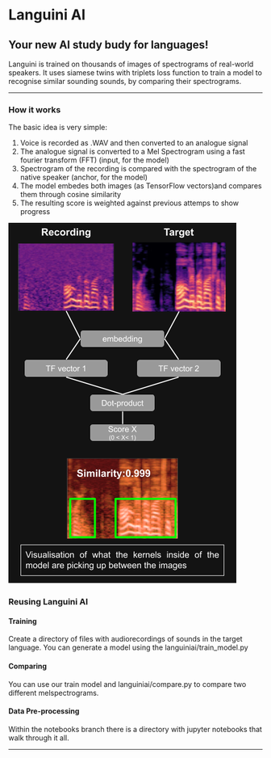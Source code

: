 #  Languini AI
## Your new AI study budy for languages!

Languini is trained on thousands of images of spectrograms of real-world speakers. It uses siamese twins with triplets loss function to train a model to recognise similar sounding sounds, by comparing their spectrograms.




***
### How it works
The basic idea is very simple: 

1. Voice is recorded as .WAV and then converted to an analogue signal
2. The analogue signal is converted to a Mel Spectrogram using a fast fourier transform (FFT) (input, for the model)
3. Spectrogram of the recording is compared with the spectrogram of the native speaker (anchor, for the model)
4. The model embedes both images (as TensorFlow vectors)and compares them through cosine similarity
5. The resulting score is weighted against previous attemps to show progress

![alt text](https://github.com/Matthias-403/Languini_AI/blob/master/GH%20diagram(3).png)

### Reusing Languini AI
#### Training 
Create a directory of files with audiorecordings of sounds in the target language. You can generate a model using the languiniai/train_model.py 
#### Comparing
You can use our train model and languiniai/compare.py to compare two different melspectrograms.
#### Data Pre-processing
Within the notebooks branch there is a directory with jupyter notebooks that walk through it all.
***
